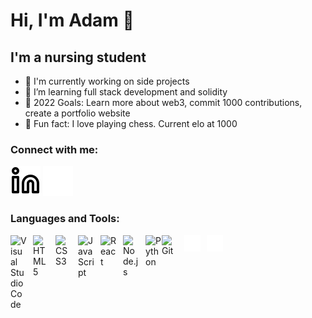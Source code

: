 # Hi, I'm Adam 👋 

## I'm a nursing student

- 🔨 I'm currently working on side projects
- 🌱 I’m learning full stack development and solidity 
- 🎯 2022 Goals: Learn more about web3, commit 1000 contributions, create a portfolio website 
- 🧠 Fun fact: I love playing chess. Current elo at 1000 

### Connect with me:

[![website](./img/linkedin-light.svg)](https://adam-benaceur-052201145#gh-light-mode-only)
[![website](./img/linkedin-dark.svg)](https://adam-benaceur-052201145#gh-dark-mode-only)
&nbsp;&nbsp;


### Languages and Tools:

<img align="left" alt="Visual Studio Code" width="26px" src="https://cdn.jsdelivr.net/gh/devicons/devicon/icons/vscode/vscode-original.svg" style="padding-right:10px;" />
<img align="left" alt="HTML5" width="26px" src="https://cdn.jsdelivr.net/gh/devicons/devicon/icons/html5/html5-original.svg" style="padding-right:10px;" />
<img align="left" alt="CSS3" width="26px" src="https://cdn.jsdelivr.net/gh/devicons/devicon/icons/css3/css3-original.svg" style="padding-right:10px;" />

<img align="left" alt="JavaScript" width="26px" src="https://cdn.jsdelivr.net/gh/devicons/devicon/icons/javascript/javascript-original.svg" style="padding-right:10px;" />
<img align="left" alt="React" width="26px" src="https://cdn.jsdelivr.net/gh/devicons/devicon/icons/react/react-original.svg" style="padding-right:10px;" />

<img align="left" alt="Node.js" width="26px" src="https://cdn.jsdelivr.net/gh/devicons/devicon/icons/nodejs/nodejs-original.svg" style="padding-right:10px;" />

<img align= 'left' alt='Python' width = '26px' src='https://cdn.jsdelivr.net/gh/devicons/devicon/icons/python/python-original.svg'/>

<img align="left" alt="Git" width="26px" src="https://cdn.jsdelivr.net/gh/devicons/devicon/icons/git/git-original.svg" style="padding-right:10px;" />

<img align="left" alt="GitHub" width="26px" src="./img/github-dark.svg"  src-dark="./img/github-light.svg" style="padding-right:10px;" />

<img align="left" alt="Terminal" width="26px" src-dark="./img/terminal-light.svg" src ="./img/terminal-dark.svg" />



